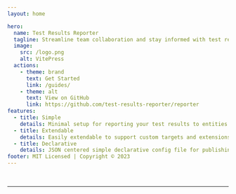 ```yaml
---
layout: home

hero:
  name: Test Results Reporter
  tagline: Streamline team collaboration and stay informed with test results delivered to Microsoft Teams, Slack, Google Chat and many more...
  image:
    src: /logo.png
    alt: VitePress
  actions:
    - theme: brand
      text: Get Started
      link: /guides/
    - theme: alt
      text: View on GitHub
      link: https://github.com/test-results-reporter/reporter
features:
  - title: Simple
    details: Minimal setup for reporting your test results to entities like Slack or Teams from different test frameworks.
  - title: Extendable
    details: Easily extendable to support custom targets and extensions.
  - title: Declarative
    details: JSON centered simple declarative config file for publishing test results.
footer: MIT Licensed | Copyright © 2023
---
```


<script setup>
import { VPTeamMembers } from 'vitepress/theme'

const members = [
  {
    avatar: 'https://github.com/ASaiAnudeep.png',
    name: 'Anudeep',
    title: 'Core Team',
    sponsor: 'https://github.com/sponsors/ASaiAnudeep',
    links: [
      { icon: 'github', link: 'https://github.com/ASaiAnudeep' }
    ]
  },
  {
    avatar: 'https://github.com/leelaprasadv.png',
    name: 'Leela Prasad',
    title: 'Core Team',
    links: [
      { icon: 'github', link: 'https://github.com/leelaprasadv' }
    ]
  },
]
</script>

<br>
<hr>
<br>
<VPTeamMembers size="small" :members="members" />
